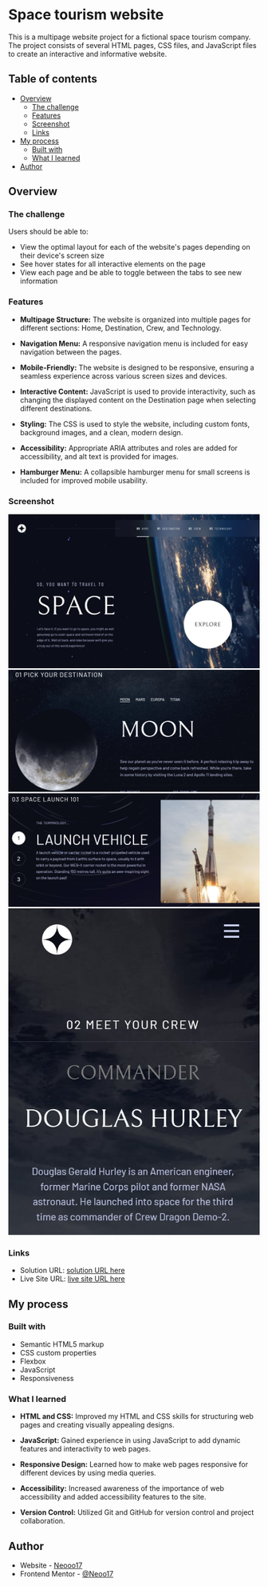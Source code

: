 # Space tourism website

This is a multipage website project for a fictional space tourism company. The project consists of several HTML pages, CSS files, and JavaScript files to create an interactive and informative website.

## Table of contents

- [Overview](#overview)
  - [The challenge](#the-challenge)
  - [Features](#features)
  - [Screenshot](#screenshot)
  - [Links](#links)
- [My process](#my-process)
  - [Built with](#built-with)
  - [What I learned](#what-i-learned)
- [Author](#author)


## Overview

### The challenge

Users should be able to:

- View the optimal layout for each of the website's pages depending on their device's screen size
- See hover states for all interactive elements on the page
- View each page and be able to toggle between the tabs to see new information

### Features

- **Multipage Structure:** The website is organized into multiple pages for different sections: Home, Destination, Crew, and Technology.

- **Navigation Menu:** A responsive navigation menu is included for easy navigation between the pages.

- **Mobile-Friendly:** The website is designed to be responsive, ensuring a seamless experience across various screen sizes and devices.

- **Interactive Content:** JavaScript is used to provide interactivity, such as changing the displayed content on the Destination page when selecting different destinations.

- **Styling:** The CSS is used to style the website, including custom fonts, background images, and a clean, modern design.

- **Accessibility:** Appropriate ARIA attributes and roles are added for accessibility, and alt text is provided for images.

- **Hamburger Menu:** A collapsible hamburger menu for small screens is included for improved mobile usability.

### Screenshot

![](./ss/preview.jpg)
![](./ss/destination.png)
![](./ss/technology.png)
![](./ss/responsive.png)



### Links

- Solution URL: [solution URL here](https://github.com/Neooo17/Space-Tourism-Multi-page-Website)
- Live Site URL: [live site URL here](https://neooo17.github.io/Space-Tourism-Multi-page-Website/)

## My process

### Built with

- Semantic HTML5 markup
- CSS custom properties
- Flexbox
- JavaScript
- Responsiveness


### What I learned

- **HTML and CSS:** Improved my HTML and CSS skills for structuring web pages and creating visually appealing designs.

- **JavaScript:** Gained experience in using JavaScript to add dynamic features and interactivity to web pages.

- **Responsive Design:** Learned how to make web pages responsive for different devices by using media queries.

- **Accessibility:** Increased awareness of the importance of web accessibility and added accessibility features to the site.

- **Version Control:** Utilized Git and GitHub for version control and project collaboration.


## Author

- Website - [Neooo17](https://github.com/Neooo17)
- Frontend Mentor - [@Neoo17](https://www.frontendmentor.io/profile/Neooo17)

